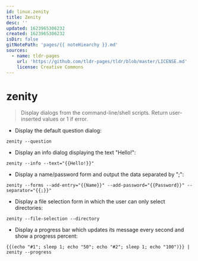```yaml
---
id: linux.zenity
title: Zenity
desc: ''
updated: 1623965306232
created: 1623965306232
isDir: false
gitNotePath: 'pages/{{ noteHiearchy }}.md'
sources:
  - name: tldr-pages
    url: 'https://github.com/tldr-pages/tldr/blob/master/LICENSE.md'
    license: Creative Commons
---
```

# zenity

> Display dialogs from the command-line/shell scripts.
> Return user-inserted values or 1 if error.

- Display the default question dialog:

`zenity --question`

- Display an info dialog displaying the text "Hello!":

`zenity --info --text="{{Hello!}}"`

- Display a name/password form and output the data separated by ";":

`zenity --forms --add-entry="{{Name}}" --add-password="{{Password}}" --separator="{{;}}"`

- Display a file selection form in which the user can only select directories:

`zenity --file-selection --directory`

- Display a progress bar which updates its message every second and show a progress percent:

`{{(echo "#1"; sleep 1; echo "50"; echo "#2"; sleep 1; echo "100")}} | zenity --progress`

